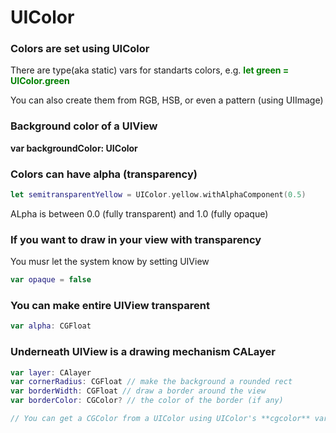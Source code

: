 # UIColor

### Colors are set using UIColor
There are type(aka static) vars for standarts colors, e.g. 
<span style="color:green"> **let green = UIColor.green** </span>

You can also create them from RGB, HSB, or even a pattern (using UIImage)

### Background color of a UIView

**var backgroundColor: UIColor** 

### Colors can have alpha (transparency)
``` swift
let semitransparentYellow = UIColor.yellow.withAlphaComponent(0.5)
```
ALpha is between 0.0 (fully transparent) and 1.0 (fully opaque)

### If you want to draw in your view with transparency

You musr let the system know by setting UIView 

``` swift
var opaque = false
```
### You can make entire UIView transparent
``` swift
var alpha: CGFloat
```

### Underneath UIView is a drawing mechanism CALayer
``` swift
var layer: CAlayer
var cornerRadius: CGFloat // make the background a rounded rect
var borderWidth: CGFloat // draw a border around the view
var borderColor: CGColor? // the color of the border (if any)

// You can get a CGColor from a UIColor using UIColor's **cgcolor** var
```